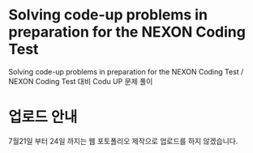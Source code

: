 # Solving code-up problems in preparation for the NEXON Coding Test
Solving code-up problems in preparation for the NEXON Coding Test / NEXON Coding Test 대비 Codu UP 문제 풀이

# 업로드 안내
7월21일 부터 24일 까지는 웹 포토폴리오 제작으로 업로드를 하지 않겠습니다.
